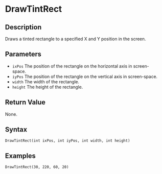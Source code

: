 # DrawTintRect

## Description
Draws a tinted rectangle to a specified X and Y position in the screen.

## Parameters
- `ixPos`
The position of the rectangle on the horizontal axis in screen-space.
- `iyPos`
The position of the rectangle on the vertical axis in screen-space.
- `width`
The width of the rectangle.
- `height`
The height of the rectangle.

## Return Value
None.

## Syntax
```
DrawTintRect(int ixPos, int iyPos, int width, int height)
```

## Examples
```
DrawTintRect(30, 220, 60, 20)
```